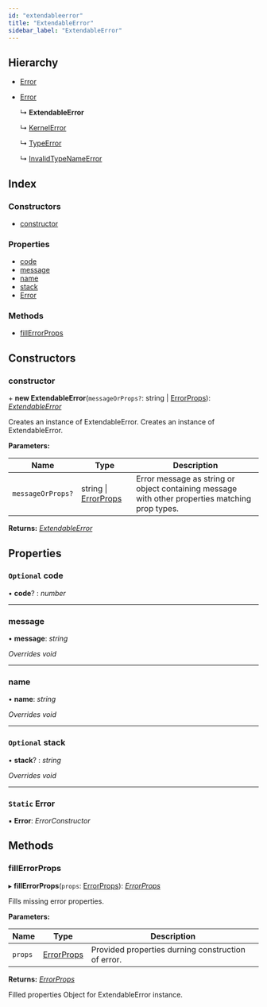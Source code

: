```yaml
---
id: "extendableerror"
title: "ExtendableError"
sidebar_label: "ExtendableError"
---
```


## Hierarchy

* [Error](extendableerror.md#static-error)

* [Error](extendableerror.md#static-error)

  ↳ **ExtendableError**

  ↳ [KernelError](kernelerror.md)

  ↳ [TypeError](typeerror.md)

  ↳ [InvalidTypeNameError](invalidtypenameerror.md)

## Index

### Constructors

* [constructor](extendableerror.md#constructor)

### Properties

* [code](extendableerror.md#optional-code)
* [message](extendableerror.md#message)
* [name](extendableerror.md#name)
* [stack](extendableerror.md#optional-stack)
* [Error](extendableerror.md#static-error)

### Methods

* [fillErrorProps](extendableerror.md#fillerrorprops)

## Constructors

###  constructor

\+ **new ExtendableError**(`messageOrProps?`: string | [ErrorProps](../modules/types.md#errorprops)): *[ExtendableError](extendableerror.md)*

Creates an instance of ExtendableError.
Creates an instance of ExtendableError.

**Parameters:**

Name | Type | Description |
------ | ------ | ------ |
`messageOrProps?` | string &#124; [ErrorProps](../modules/types.md#errorprops) | Error message as string or object containing message with other properties matching prop types.  |

**Returns:** *[ExtendableError](extendableerror.md)*

## Properties

### `Optional` code

• **code**? : *number*

___

###  message

• **message**: *string*

*Overrides void*

___

###  name

• **name**: *string*

*Overrides void*

___

### `Optional` stack

• **stack**? : *string*

*Overrides void*

___

### `Static` Error

▪ **Error**: *ErrorConstructor*

## Methods

###  fillErrorProps

▸ **fillErrorProps**(`props`: [ErrorProps](../modules/types.md#errorprops)): *[ErrorProps](../modules/types.md#errorprops)*

Fills missing error properties.

**Parameters:**

Name | Type | Description |
------ | ------ | ------ |
`props` | [ErrorProps](../modules/types.md#errorprops) | Provided properties durning construction of error. |

**Returns:** *[ErrorProps](../modules/types.md#errorprops)*

Filled properties Object for ExtendableError instance.
